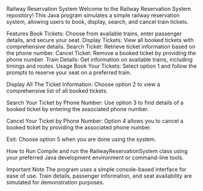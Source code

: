 
Railway Reservation System
Welcome to the Railway Reservation System repository! This Java program simulates a simple railway reservation system, allowing users to book, display, search, and cancel train tickets.

Features
Book Tickets: Choose from available trains, enter passenger details, and secure your seat.
Display Tickets: View all booked tickets with comprehensive details.
Search Ticket: Retrieve ticket information based on the phone number.
Cancel Ticket: Remove a booked ticket by providing the phone number.
Train Details: Get information on available trains, including timings and routes.
Usage
Book Your Tickets: Select option 1 and follow the prompts to reserve your seat on a preferred train.

Display All The Ticket Information: Choose option 2 to view a comprehensive list of all booked tickets.

Search Your Ticket by Phone Number: Use option 3 to find details of a booked ticket by entering the associated phone number.

Cancel Your Ticket by Phone Number: Option 4 allows you to cancel a booked ticket by providing the associated phone number.

Exit: Choose option 5 when you are done using the system.

How to Run
Compile and run the RailwayReservationSystem class using your preferred Java development environment or command-line tools.

Important Note
The program uses a simple console-based interface for ease of use.
Train details, passenger information, and seat availability are simulated for demonstration purposes.
